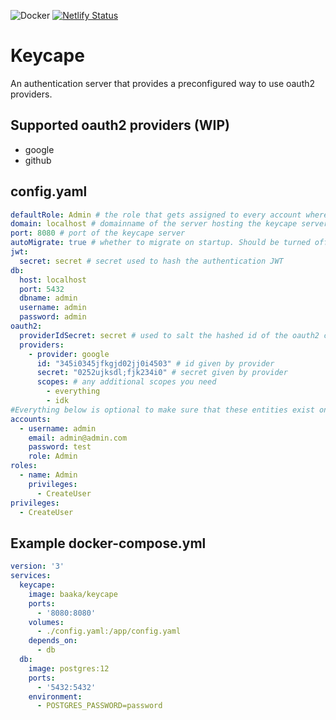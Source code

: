 ![Docker](https://github.com/TimUntersberger/keycape/workflows/Docker/badge.svg?branch=master)
[![Netlify Status](https://api.netlify.com/api/v1/badges/f4b45f35-0fee-4bb2-8348-fb4b24be8c61/deploy-status)](https://app.netlify.com/sites/keycape/deploys)
# Keycape

An authentication server that provides a preconfigured way to use oauth2 providers.

## Supported oauth2 providers (WIP)

* google
* github

## config.yaml

```yaml
defaultRole: Admin # the role that gets assigned to every account where the role is not defined
domain: localhost # domainname of the server hosting the keycape server
port: 8080 # port of the keycape server
autoMigrate: true # whether to migrate on startup. Should be turned off in production
jwt:
  secret: secret # secret used to hash the authentication JWT
db:
  host: localhost
  port: 5432
  dbname: admin
  username: admin
  password: admin
oauth2:
  providerIdSecret: secret # used to salt the hashed id of the oauth2 connection. The result is used as password and id
  providers:
    - provider: google
      id: "345i0345jfkgjd02jj0i4503" # id given by provider
      secret: "0252ujksdl;fjk234i0" # secret given by provider
      scopes: # any additional scopes you need
        - everything
        - idk
#Everything below is optional to make sure that these entities exist on startup.
accounts:
  - username: admin
    email: admin@admin.com
    password: test
    role: Admin
roles:
  - name: Admin
    privileges:
      - CreateUser
privileges:
  - CreateUser
```

## Example docker-compose.yml

```yaml
version: '3'
services:
  keycape:
    image: baaka/keycape
    ports:
      - '8080:8080'
    volumes:
      - ./config.yaml:/app/config.yaml
    depends_on:
      - db
  db:
    image: postgres:12
    ports:
      - '5432:5432'
    environment:
      - POSTGRES_PASSWORD=password
```
